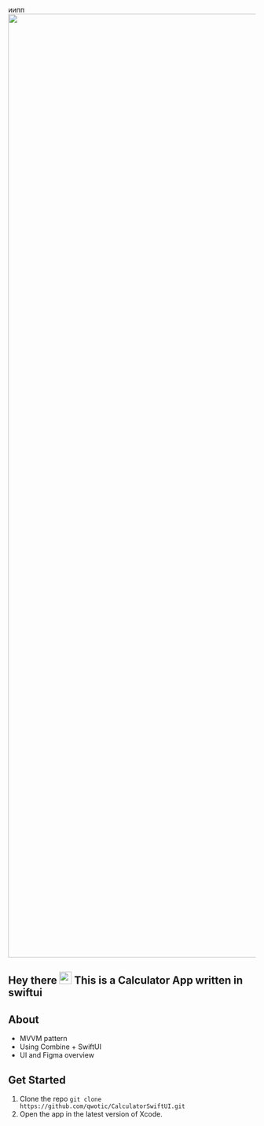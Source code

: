 иипп<img width="1920" alt="" src="https://user-images.githubusercontent.com/96487423/212525544-f433a98a-1722-4408-9bf6-6d59819dda02.png">
<br>


## Hey there <img src="https://media.giphy.com/media/hvRJCLFzcasrR4ia7z/giphy.gif" width="25px"> This is a Calculator App written in swiftui

## About
* MVVM pattern
* Using Combine + SwiftUI
* UI and Figma overview

## Get Started

1. Clone the repo `git clone https://github.com/qwotic/CalculatorSwiftUI.git`
2. Open the app in the latest version of Xcode.
